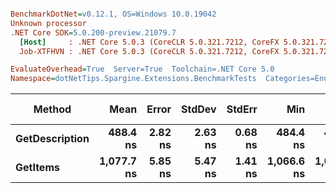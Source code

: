 ``` ini

BenchmarkDotNet=v0.12.1, OS=Windows 10.0.19042
Unknown processor
.NET Core SDK=5.0.200-preview.21079.7
  [Host]     : .NET Core 5.0.3 (CoreCLR 5.0.321.7212, CoreFX 5.0.321.7212), X64 RyuJIT
  Job-XTFHVN : .NET Core 5.0.3 (CoreCLR 5.0.321.7212, CoreFX 5.0.321.7212), X64 RyuJIT

EvaluateOverhead=True  Server=True  Toolchain=.NET Core 5.0  
Namespace=dotNetTips.Spargine.Extensions.BenchmarkTests  Categories=EnumExtensions  

```
|         Method |       Mean |   Error |  StdDev |  StdErr |        Min |         Q1 |     Median |         Q3 |        Max |        Op/s | CI99.9% Margin | Iterations | Kurtosis | MValue | Skewness | Rank | LogicalGroup | Baseline | Code Size |  Gen 0 | Gen 1 | Gen 2 | Allocated |
|--------------- |-----------:|--------:|--------:|--------:|-----------:|-----------:|-----------:|-----------:|-----------:|------------:|---------------:|-----------:|---------:|-------:|---------:|-----:|------------- |--------- |----------:|-------:|------:|------:|----------:|
| **GetDescription** |   **488.4 ns** | **2.82 ns** | **2.63 ns** | **0.68 ns** |   **484.4 ns** |   **486.4 ns** |   **488.9 ns** |   **490.2 ns** |   **492.3 ns** | **2,047,597.9** |       **2.817 ns** |      **15.00** |    **1.597** |  **2.000** |   **0.0062** |    **1** |            ***** |       **No** |     **269 B** | **0.0019** |     **-** |     **-** |      **24 B** |
|       **GetItems** | **1,077.7 ns** | **5.85 ns** | **5.47 ns** | **1.41 ns** | **1,066.6 ns** | **1,075.1 ns** | **1,077.2 ns** | **1,081.9 ns** | **1,085.6 ns** |   **927,881.4** |       **5.847 ns** |      **15.00** |    **2.129** |  **2.000** |  **-0.1580** |    **2** |            ***** |       **No** |     **422 B** | **0.0553** |     **-** |     **-** |     **512 B** |
